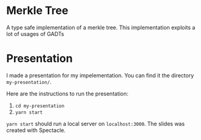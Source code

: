 # Merkle Tree

A type safe implementation of a merkle tree. This implementation exploits a lot of usages of GADTs

# Presentation

I made a presentation for my impelementation. You can find it the directory `my-presentation/`.

Here are the instructions to run the presentation:

1. `cd my-presentation`
2. `yarn start`

`yarn start` should run a local server on `localhost:3000`. The slides was created with Spectacle. 